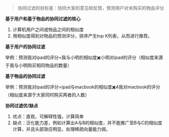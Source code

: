 > 协同过滤的目标是：协同大家的意见和反馈，预测用户对未购买的物品评分

**基于用户和基于物品的协同过滤的核心**

1. 计算机用户之间或物品之间的相似度
2. 用相似度得到对物品的预测评分，排序产生top K列表，从而进行推荐。

**基于用户的协同过滤**

举例：预测我对ipad的评分=我与小明的相似度✖️小明对ipad的评分（相似度来源于我与小明购买相同物品的数量）

**基于物品的协同过滤**

举例：预测我对ipad的评分=ipad与macbook的相似度✖️4我对macbook的评分（相似度来源于大家同时购买两者的人数）

**协同过滤优/缺点**

1. 优点：直观，可解释性强，计算简单
2. 缺点：泛化能力差，例如计算出A与B的相似度，并不能推广至B与C的相似度计算，并且头部效应明显，处理稀疏向量能力弱。